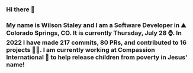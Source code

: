 ### Hi there 👋

### My name is Wilson Staley and I am a Software Developer in ⛰ Colorado Springs, CO.  It is currently Thursday, July 28 ⌚. In 2022 I have made 217 commits, 80 PRs, and contributed to 16 projects 👨‍💻. I am currently working at Compassion International 🏢 to help release children from poverty in Jesus' name!